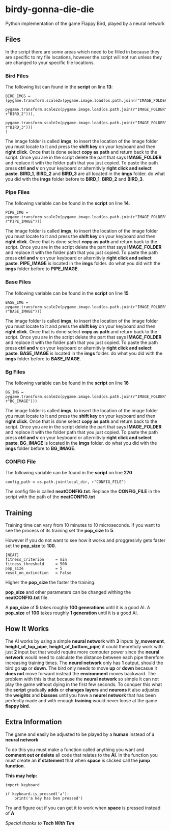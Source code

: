# birdy-gonna-die-die
Python implementation of the game Flappy Bird, played by a neural network

## Files
In the script there are some areas which need to be filled in because they are specific to my file locations, however the script will not run unless they are changed to your specific file locations.

### Bird Files
The following list can found in the **script** on line **13**:

	BIRD_IMGS = [pygame.transform.scale2x(pygame.image.load(os.path.join(r"IMAGE_FOLDER",r"BIRD_1"))),
		    pygame.transform.scale2x(pygame.image.load(os.path.join(r"IMAGE_FOLDER", r"BIRD_2"))),
		    pygame.transform.scale2x(pygame.image.load(os.path.join(r"IMAGE_FOLDER", r"BIRD_3")))
	]

The image folder is called **imgs**, to insert the location of the image folder you must locate to it and press the **shift key** on your keyboard and then **right click**. Once that is done select **copy as path** and return back to the script. Once you are in the script delete the part that says **IMAGE_FOLDER** and replace it with the folder path that you just copied. To paste the path press **ctrl and v** on your keyboard or alternitivly **right click and select paste**. **BIRD_1**, **BIRD_2** and **BIRD_3** are all located in the **imgs** folder. do what you did with the **imgs** folder before to **BIRD_1**, **BIRD_2** and **BIRD_3**.


### Pipe Files
The following variable can be found in the **script** on line **14**.

	PIPE_IMG = pygame.transform.scale2x(pygame.image.load(os.path.join(r"IMAGE_FOLDER", r"PIPE_IMAGE")))

The image folder is called **imgs**, to insert the location of the image folder you must locate to it and press the **shift key** on your keyboard and then **right click**. Once that is done select **copy as path** and return back to the script. Once you are in the script delete the part that says **IMAGE_FOLDER** and replace it with the folder path that you just copied. To paste the path press **ctrl and v** on your keyboard or alternitivly **right click and select paste**. **PIPE_IMAGE** is located in the **imgs** folder. do what you did with the **imgs** folder before to **PIPE_IMAGE**.


### Base Files
The following variable can be found in the **script** on line **15**

	BASE_IMG = pygame.transform.scale2x(pygame.image.load(os.path.join(r"IMAGE_FOLDER", r"BASE_IMAGE")))

The image folder is called **imgs**, to insert the location of the image folder you must locate to it and press the **shift key** on your keyboard and then **right click**. Once that is done select **copy as path** and return back to the script. Once you are in the script delete the part that says **IMAGE_FOLDER** and replace it with the folder path that you just copied. To paste the path press **ctrl and v** on your keyboard or alternitivly **right click and select paste**. **BASE_IMAGE** is located in the **imgs** folder. do what you did with the **imgs** folder before to **BASE_IMAGE**.

### Bg Files
The following variable can be found in the **script** on line **16**

	BG_IMG = pygame.transform.scale2x(pygame.image.load(os.path.join(r"IMAGE_FOLDER", r"BG_IMAGE")))

The image folder is called **imgs**, to insert the location of the image folder you must locate to it and press the **shift key** on your keyboard and then **right click**. Once that is done select **copy as path** and return back to the script. Once you are in the script delete the part that says **IMAGE_FOLDER** and replace it with the folder path that you just copied. To paste the path press **ctrl and v** on your keyboard or alternitivly **right click and select paste**. **BG_IMAGE** is located in the **imgs** folder. do what you did with the **imgs** folder before to **BG_IMAGE**.

### CONFIG File
The following variable can be found in the **script** on line **270**

	config_path = os.path.join(local_dir, r"CONFIG_FILE")

The config file is called **neatCONFIG.txt**. Replace the **CONFIG_FILE** in the script with the path of the **neatCONFIG.txt**

## Training

Training time can vary from 10 minutes to 10 microseconds. If you want to see the process of its training set the **pop_size** to **5**.

However if you do not want to see how it works and proggresivly gets faster set the **pop_size** to **100**.

	[NEAT]
	fitness_criterion     = min
	fitness_threshold     = 500
	pop_size              = 5
	reset_on_extinction   = False

Higher the **pop_size** the faster the training.

**pop_size** and other parameters can be changed withing the **neatCONFIG.txt** file.

A **pop_size** of **5** takes roughly **100 generations** until it is a good AI.
A **pop_size** of **100** takes roughly **1 generation** until it is a good AI.

## How It Works
The AI works by using a simple **neural network** with **3** inputs (**y_movement**, **height_of_top_pipe**, **height_of_bottom_pipe**) it could theoreticly work with just **2** input but that would require more computer power since the **neural network** would need to calculate the distance between each pipe therefore increasing training times. The **neurel network** only has **1** output, should the bird go **up** or **down**. The bird only needs to move **up** or **down** becasue it **does not** move forward instead the **environment** moves backward. The problem with this is that because the **neural network** so simple it can not play the game without dying in the first few seconds. To conquer this what the **script** gradually **adds** or **changes** **layers** and **neurons** it also adjustes the **weights** and **biasses** until you have a **neurel network** that has been perfectly made and with enough **training** would never loose at the game **flappy bird**.

## Extra Information
The game and easily be adjusted to be played by a **human** instead of a **neural network**

To do this you must make a function called anything you want and **comment out or delete** all code that relates to the **AI**. In the function you must create an **if statement** that when **space** is clicked call the **jump function**.

**This may help:**

	import keyboard

	if keyboard.is_pressed('a'):
		print('a key has ben pressed')

Try and figure out if you can get it to work when **space** is pressed instead of **A**



_Special thanks to **Tech With Tim**_